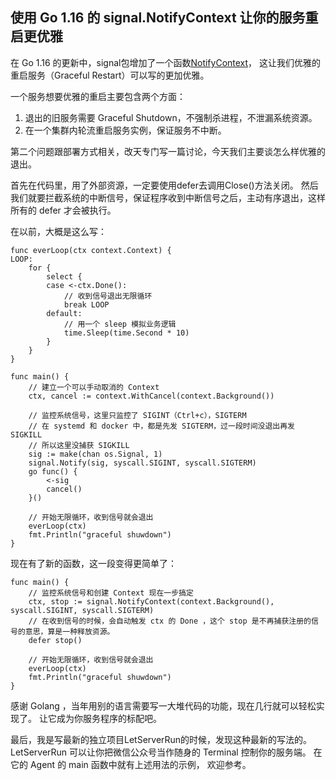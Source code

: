 ## 使用 Go 1.16 的 signal.NotifyContext 让你的服务重启更优雅
在 Go 1.16 的更新中，signal包增加了一个函数[NotifyContext](https://pkg.go.dev/os/signal#NotifyContext)，
这让我们优雅的重启服务（Graceful Restart）可以写的更加优雅。

一个服务想要优雅的重启主要包含两个方面：
1. 退出的旧服务需要 Graceful Shutdown，不强制杀进程，不泄漏系统资源。
2. 在一个集群内轮流重启服务实例，保证服务不中断。

第二个问题跟部署方式相关，改天专门写一篇讨论，今天我们主要谈怎么样优雅的退出。

首先在代码里，用了外部资源，一定要使用defer去调用Close()方法关闭。
然后我们就要拦截系统的中断信号，保证程序收到中断信号之后，主动有序退出，这样所有的 defer 才会被执行。

在以前，大概是这么写：
```
func everLoop(ctx context.Context) {
LOOP:
    for {
        select {
        case <-ctx.Done():
            // 收到信号退出无限循环
            break LOOP
        default:
            // 用一个 sleep 模拟业务逻辑
            time.Sleep(time.Second * 10)
        }
    }
}

func main() {
    // 建立一个可以手动取消的 Context
    ctx, cancel := context.WithCancel(context.Background())

    // 监控系统信号，这里只监控了 SIGINT（Ctrl+c），SIGTERM
    // 在 systemd 和 docker 中，都是先发 SIGTERM，过一段时间没退出再发 SIGKILL
    // 所以这里没捕获 SIGKILL
    sig := make(chan os.Signal, 1)
    signal.Notify(sig, syscall.SIGINT, syscall.SIGTERM)
    go func() {
        <-sig
        cancel()
    }()

    // 开始无限循环，收到信号就会退出
    everLoop(ctx)
    fmt.Println("graceful shuwdown")
}

```
现在有了新的函数，这一段变得更简单了：
```
func main() {
    // 监控系统信号和创建 Context 现在一步搞定
    ctx, stop := signal.NotifyContext(context.Background(), syscall.SIGINT, syscall.SIGTERM)
    // 在收到信号的时候，会自动触发 ctx 的 Done ，这个 stop 是不再捕获注册的信号的意思，算是一种释放资源。
    defer stop()

    // 开始无限循环，收到信号就会退出
    everLoop(ctx)
    fmt.Println("graceful shuwdown")
}
```
感谢 Golang ，当年用别的语言需要写一大堆代码的功能，现在几行就可以轻松实现了。
让它成为你服务程序的标配吧。

最后，我是写最新的独立项目LetServerRun的时候，发现这种最新的写法的。
LetServerRun 可以让你把微信公众号当作随身的 Terminal 控制你的服务端。
在它的 Agent 的 main 函数中就有上述用法的示例，
欢迎参考。

